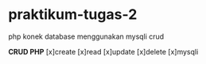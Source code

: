 # praktikum-tugas-2
php konek database menggunakan mysqli crud


**CRUD PHP**
[x]create
[x]read
[x]update
[x]delete
[x]mysqli
